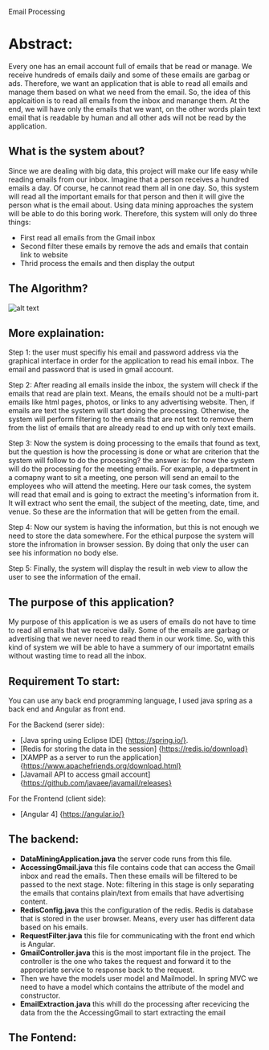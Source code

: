 Email Processing
# Abstract:
Every one has an email account full of emails that be read or manage. We receive hundreds of emails daily and some of these emails are garbag or ads. Therefore, we want an application that is able to read all emails and manage them based on what we need from the email. So, the idea of this applcaition is to read all emails from the inbox and manange them. At the end, we will have only the emails that we want, on the other words plain text email that is readable by human and all other ads will not be read by the application.

## What is the system about?
Since we are dealing with big data, this project will make our life easy while reading emails from our inbox. Imagine that a person receives a hundred emails a day. Of course, he cannot read them all in one day. So, this system will read all the important emails for that person and then it will give the person what is the email about. Using data mining approaches the system will be able to do this boring work. Therefore, this system will only do three things:

- First read all emails from the Gmail inbox
- Second filter these emails by remove the ads and emails that contain link to website
- Thrid process the emails and then display the output
## The Algorithm?
![alt text](https://imgur.com/89H7Mzg.jpg)

## More explaination: 

Step 1: the user must specifiy his email and password address via the graphical interface in order for the application to read his email inbox. The email and password that is used in gmail account.

Step 2: After reading all emails inside the inbox, the system will check if the emails that read are plain text. Means, the emails should not be a multi-part emails like html pages, photos, or links to any advertising website. Then, if emails are text the system will start doing the processing. Otherwise, the system will perform filtering to the emails that are not text to remove them from the list of emails that are already read to end up with only text emails. 

Step 3: Now the system is doing processing to the emails that found as text, but the question is how the processing is done or what are criterion that the system will follow to do the processing? 
the answer is: for now the system will do the processing for the meeting emails. For example, a department in a comapny want to sit a meeting, one person will send an email to the employees who will attend the meeting. Here our task comes, the system will read that email and is going to extract the meeting's information from it. It will extract who sent the email, the subject of the meeting, date, time, and venue. So these are the information that will be getten from the email. 

Step 4: Now our system is having the information, but this is not enough we need to store the data somewhere. For the ethical purpose the system will store the infromation in browser session. By doing that only the user can see his information no body else. 

Step 5: Finally, the system will display the result in web view to allow the user to see the information of the email.


## The purpose of this application?
My purpose of this application is we as users of emails do not have to time to read all emails that we receive daily. Some of the emails are garbag or advertising that we never need to read them in our work time. So, with this kind of system we will be able to have a summery of our importatnt emails without wasting time to read all the inbox.

## Requirement To start:
You can use any back end programming language, I used java spring as a back end and Angular as front end.

For the Backend (serer side):

- [Java spring using Eclipse IDE] {https://spring.io/}.
- [Redis for storing the data in the session] {https://redis.io/download}
- [XAMPP as a server to run the application] {https://www.apachefriends.org/download.html}
- [Javamail API to access gmail account] {https://github.com/javaee/javamail/releases}

For the Frontend (client side):
- [Angular 4] {https://angular.io/}

## The backend:
- **DataMiningApplication.java** the server code runs from this file.
- **AccessingGmail.java** this file contains code that can access the Gmail inbox and read the emails. Then these emails will be filtered to be passed to the next stage. Note: filtering in this stage is only separating the emails that contains plain/text from emails that have advertising content.
- **RedisConfig.java** this the configuration of the redis. Redis is database that is stored in the user browser. Means, every user has different data based on his emails.
- **RequestFilter.java** this file for communicating with the front end which is Angular.
- **GmailController.java** this is the most important file in the project. The controller is the one who takes the request and forward it to the appropriate service to response back to the request.
- Then we have the models user model and Mailmodel. In spring MVC we need to have a model which contains the attribute of the model and constructor.
- **EmailExtraction.java** this whill do the processing after recevicing the data from the the AccessingGmail to start extracting the email

## The Fontend:
